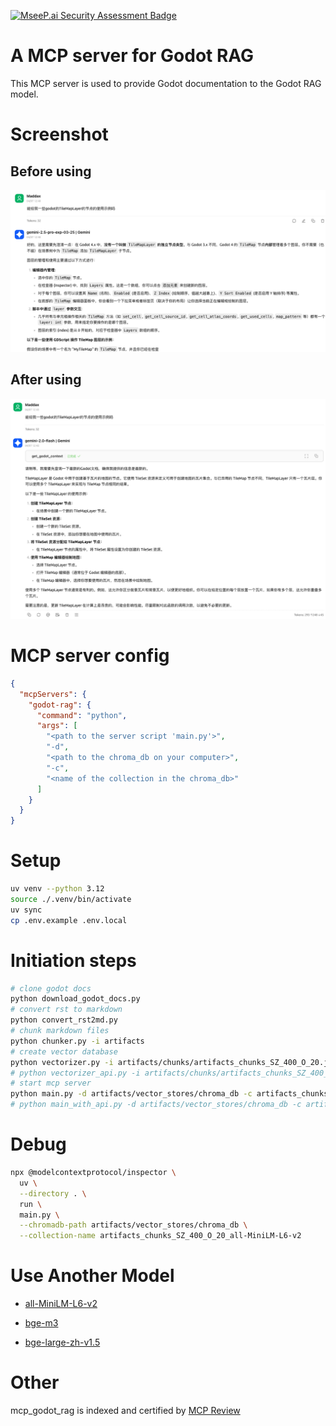 [![MseeP.ai Security Assessment Badge](https://mseep.net/pr/weekitmo-mcp-godot-rag-badge.png)](https://mseep.ai/app/weekitmo-mcp-godot-rag)

# A MCP server for Godot RAG

This MCP server is used to provide Godot documentation to the Godot RAG model.

# Screenshot

## Before using

![before](screenshots/before.png)

## After using

![after](screenshots/after.png)

# MCP server config

```json
{
  "mcpServers": {
    "godot-rag": {
      "command": "python",
      "args": [
        "<path to the server script 'main.py'>",
        "-d",
        "<path to the chroma_db on your computer>",
        "-c",
        "<name of the collection in the chroma_db>"
      ]
    }
  }
}
```

# Setup

```bash
uv venv --python 3.12
source ./.venv/bin/activate
uv sync
cp .env.example .env.local
```

# Initiation steps

```bash
# clone godot docs
python download_godot_docs.py
# convert rst to markdown
python convert_rst2md.py
# chunk markdown files
python chunker.py -i artifacts
# create vector database
python vectorizer.py -i artifacts/chunks/artifacts_chunks_SZ_400_O_20.jsonl
# python vectorizer_api.py -i artifacts/chunks/artifacts_chunks_SZ_400_O_20.jsonl -m BAAI/bge-m3
# start mcp server
python main.py -d artifacts/vector_stores/chroma_db -c artifacts_chunks_SZ_400_O_20_all-MiniLM-L6-v2
# python main_with_api.py -d artifacts/vector_stores/chroma_db -c artifacts_chunks_SZ_400_O_20_BAAI-bge-m3 -k <your openai api key>
```

# Debug

```bash
npx @modelcontextprotocol/inspector \
  uv \
  --directory . \
  run \
  main.py \
  --chromadb-path artifacts/vector_stores/chroma_db \
  --collection-name artifacts_chunks_SZ_400_O_20_all-MiniLM-L6-v2
```

# Use Another Model

- [all-MiniLM-L6-v2](https://huggingface.co/sentence-transformers/all-MiniLM-L6-v2)

- [bge-m3](https://huggingface.co/BAAI/bge-m3)

- [bge-large-zh-v1.5](https://huggingface.co/BAAI/bge-large-zh-v1.5)


# Other

mcp_godot_rag is indexed and certified by [MCP Review](https://mcpreview.com/mcp-servers/weekitmo/mcp_godot_rag)